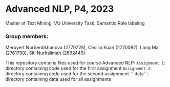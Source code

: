 # Advanced NLP, P4, 2023
Master of Text Mining, VU University
Task: Semantic Role labeling

### Group members:
Meruyert Nurberdikhanova (2779728),
Cecilia Kuan (2770087),
Long Ma (2761790),
Siti Nurhalimah (2692449)

This repository contains files used for course Advanced NLP:
```Assignment 1```: directory containing code used for the first assignment
```Assignment 2```: directory containing code used for the second assignment
```data``: directory containing data used for all assignments